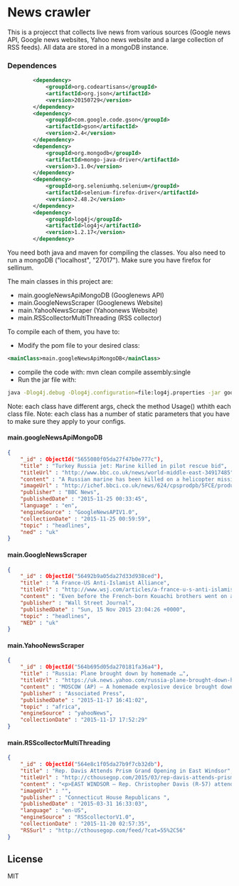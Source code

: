 # News crawler

This is a projecct that collects live news from various sources (Google news API, Google news websites, Yahoo news website and a large collection of RSS feeds). All data are stored in a mongoDB instance.

### Dependences
```xml
		<dependency>
			<groupId>org.codeartisans</groupId>
			<artifactId>org.json</artifactId>
			<version>20150729</version>
		</dependency>
		<dependency>
			<groupId>com.google.code.gson</groupId>
			<artifactId>gson</artifactId>
			<version>2.4</version>
		</dependency>
		<dependency>
			<groupId>org.mongodb</groupId>
			<artifactId>mongo-java-driver</artifactId>
			<version>3.1.0</version>
		</dependency>
		<dependency>
			<groupId>org.seleniumhq.selenium</groupId>
			<artifactId>selenium-firefox-driver</artifactId>
			<version>2.48.2</version>
		</dependency>
		<dependency>
			<groupId>log4j</groupId>
			<artifactId>log4j</artifactId>
			<version>1.2.17</version>
		</dependency>
```
You need both java and maven for compiling the classes.
You also need to run a mongoDB ("localhost", "27017").
Make sure you have firefox for sellinum.

The main classes in this project are:
  - main.googleNewsApiMongoDB (Googlenews API)
  - main.GoogleNewsScraper (Googlenews Website)
  - main.YahooNewsScraper (Yahoonews Website)
  - main.RSScollectorMultiThreading (RSS collector)

To compile each of them, you have to:
  - Modify the pom file to your desired class: 
```xml
<mainClass>main.googleNewsApiMongoDB</mainClass>
```
  - compile the code with: mvn clean compile assembly:single
  - Run the jar file with: 
```sh
java -Dlog4j.debug -Dlog4j.configuration=file:log4j.properties -jar googleNewsApiMongoDB.jar "ip address"
```

Note: each class have different args, check the method Usage() wthith each class file.
Note: each class has a number of static parameters that you have to make sure they apply to your configs.

#### main.googleNewsApiMongoDB
```json
{
	"_id" : ObjectId("5655080f05da27f47b0e777c"),
	"title" : "Turkey Russia jet: Marine killed in pilot rescue bid",
	"titleUrl" : "http://www.bbc.co.uk/news/world-middle-east-34917485",
	"content" : "A Russian marine has been killed on a helicopter mission to rescue the crew of a jet downed by Turkey near the Syrian border on Tuesday. He died when his helicopter came under fire from rebels in northern Syria, where the plane crashed. Rebel fire from&nbsp;...",
	"imageUrl" : "http://ichef.bbci.co.uk/news/624/cpsprodpb/5FCE/production/_86862542_030283823-1.jpg",
	"publisher" : "BBC News",
	"publishedDate" : "2015-11-25 00:33:45",
	"language" : "en",
	"engineSource" : "GoogleNewsAPIV1.0",
	"collectionDate" : "2015-11-25 00:59:59",
	"topic" : "headlines",
	"ned" : "uk"
}
```
#### main.GoogleNewsScraper
```json
{
	"_id" : ObjectId("56492b9a05da27d33d938ced"),
	"title" : "A France-US Anti-Islamist Alliance",
	"titleUrl" : "http://www.wsj.com/articles/a-france-u-s-anti-islamist-alliance-1447626342",
	"content" : "Even before the French-born Kouachi brothers went on a shooting rampage at the Charlie Hebdo satirical magazine in January, French officials knew their luck was running out.",
	"publisher" : "Wall Street Journal",
	"publishedDate" : "Sun, 15 Nov 2015 23:04:26 +0000",
	"topic" : "headlines",
	"NED" : "uk"
}
```
#### main.YahooNewsScraper
```json
{
	"_id" : ObjectId("564b695d05da270181fa36a4"),
	"title" : "Russia: Plane brought down by homemade …",
	"titleUrl" : "https://uk.news.yahoo.com/russia-plane-brought-down-homemade-explosive-device-084256761.html",
	"content" : "MOSCOW (AP) — A homemade explosive device brought down a Russian passenger plane over Egypt last month, the head of Russia's FSB security service said Tuesday, … More »",
	"publisher" : "Associated Press",
	"publishedDate" : "2015-11-17 16:41:02",
	"topic" : "africa",
	"engineSource" : "yahooNews",
	"collectionDate" : "2015-11-17 17:52:29"
}
```
#### main.RSScollectorMultiThreading
```json
{
	"_id" : ObjectId("564e8c1f05da27b9f7cb32db"),
	"title" : "Rep. Davis Attends Prism Grand Opening in East Windsor",
	"titleUrl" : "http://cthousegop.com/2015/03/rep-davis-attends-prism-grand-opening-in-east-windsor/",
	"content" : "<p>EAST WINDSOR – Rep. Christopher Davis (R-57) attended the open house celebration of Prism Analytical Technologies’ brand new Research and Development facility on North Road in East Windsor on March 27th, meeting with executives and engineers who explained the company’s operations and product. The company focuses on manufacturing and selling machinery and kits that collect [&#8230;]</p>\n<p>The post <a rel=\"nofollow\" href=\"http://cthousegop.com/2015/03/rep-davis-attends-prism-grand-opening-in-east-windsor/\">Rep. Davis Attends Prism Grand Opening in East Windsor</a> appeared first on <a rel=\"nofollow\" href=\"http://cthousegop.com\">Connecticut House Republicans</a>.</p>\n",
	"imageUrl" : "",
	"publisher" : "Connecticut House Republicans ",
	"publishedDate" : "2015-03-31 16:33:03",
	"language" : "en-US",
	"engineSource" : "RSScollectorV1.0",
	"collectionDate" : "2015-11-20 02:57:35",
	"RSSurl" : "http://cthousegop.com/feed/?cat=55%2C56"
}
```

License
----

MIT


